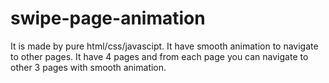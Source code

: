 # swipe-page-animation
It is made by pure html/css/javascipt.
It have smooth animation to navigate to other pages.
It have 4 pages and from each page you can navigate to other 3 pages with smooth animation.

